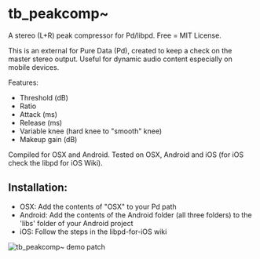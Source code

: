 tb_peakcomp~
============

A stereo (L+R) peak compressor for Pd/libpd. Free = MIT License.

This is an external for Pure Data (Pd), created to keep a check on the master stereo output. Useful for dynamic audio content especially on mobile devices.

Features:
* Threshold (dB)
* Ratio
* Attack (ms)
* Release (ms)
* Variable knee (hard knee to "smooth" knee)
* Makeup gain (dB)

Compiled for OSX and Android. Tested on OSX, Android and iOS (for iOS check the libpd for iOS Wiki).

Installation:
-------------

* OSX: Add the contents of "OSX" to your Pd path
* Android: Add the contents of the Android folder (all three folders) to the 'libs' folder of your Android project
* iOS: Follow the steps in the libpd-for-iOS wiki

![tb_peakcomp~ demo patch](http://twobigears.com/othermedia/tb_peakcomp_demo_screen.png)


